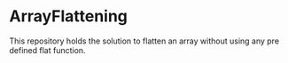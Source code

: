 # ArrayFlattening
This repository holds the solution to flatten an array without using any pre defined flat function.
